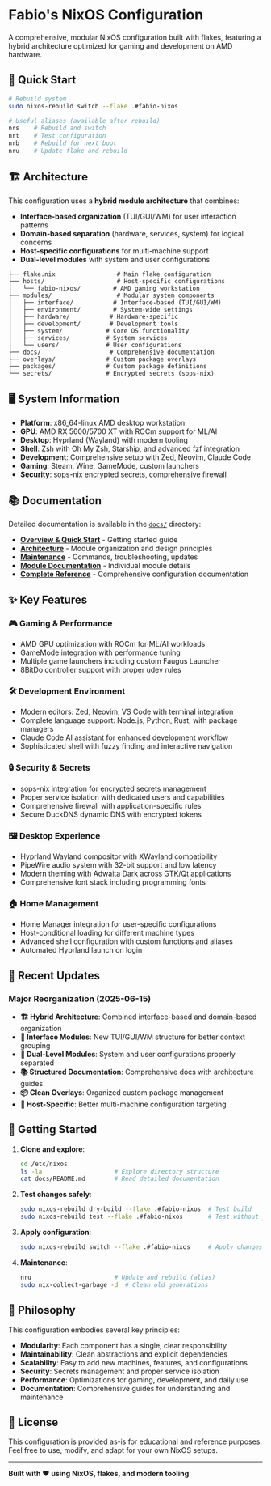 # Fabio's NixOS Configuration

A comprehensive, modular NixOS configuration built with flakes, featuring a hybrid architecture optimized for gaming and development on AMD hardware.

## 🚀 Quick Start

```bash
# Rebuild system
sudo nixos-rebuild switch --flake .#fabio-nixos

# Useful aliases (available after rebuild)
nrs    # Rebuild and switch
nrt    # Test configuration  
nrb    # Rebuild for next boot
nru    # Update flake and rebuild
```

## 🏗️ Architecture

This configuration uses a **hybrid module architecture** that combines:

- **Interface-based organization** (TUI/GUI/WM) for user interaction patterns
- **Domain-based separation** (hardware, services, system) for logical concerns
- **Host-specific configurations** for multi-machine support
- **Dual-level modules** with system and user configurations

```
├── flake.nix                 # Main flake configuration
├── hosts/                    # Host-specific configurations
│   └── fabio-nixos/         # AMD gaming workstation
├── modules/                  # Modular system components
│   ├── interface/           # Interface-based (TUI/GUI/WM)
│   ├── environment/         # System-wide settings
│   ├── hardware/           # Hardware-specific
│   ├── development/        # Development tools
│   ├── system/            # Core OS functionality
│   ├── services/          # System services
│   └── users/             # User configurations
├── docs/                   # Comprehensive documentation
├── overlays/              # Custom package overlays
├── packages/              # Custom package definitions
└── secrets/               # Encrypted secrets (sops-nix)
```

## 🖥️ System Information

- **Platform**: x86_64-linux AMD desktop workstation
- **GPU**: AMD RX 5600/5700 XT with ROCm support for ML/AI
- **Desktop**: Hyprland (Wayland) with modern tooling
- **Shell**: Zsh with Oh My Zsh, Starship, and advanced fzf integration
- **Development**: Comprehensive setup with Zed, Neovim, Claude Code
- **Gaming**: Steam, Wine, GameMode, custom launchers
- **Security**: sops-nix encrypted secrets, comprehensive firewall

## 📚 Documentation

Detailed documentation is available in the [`docs/`](./docs/) directory:

- **[Overview & Quick Start](./docs/README.md)** - Getting started guide
- **[Architecture](./docs/architecture.md)** - Module organization and design principles  
- **[Maintenance](./docs/maintenance.md)** - Commands, troubleshooting, updates
- **[Module Documentation](./docs/modules/)** - Individual module details
- **[Complete Reference](./docs/CLAUDE.md)** - Comprehensive configuration documentation

## ✨ Key Features

### 🎮 **Gaming & Performance**
- AMD GPU optimization with ROCm for ML/AI workloads
- GameMode integration with performance tuning
- Multiple game launchers including custom Faugus Launcher
- 8BitDo controller support with proper udev rules

### 🛠️ **Development Environment**
- Modern editors: Zed, Neovim, VS Code with terminal integration
- Complete language support: Node.js, Python, Rust, with package managers
- Claude Code AI assistant for enhanced development workflow
- Sophisticated shell with fuzzy finding and interactive navigation

### 🔒 **Security & Secrets**
- sops-nix integration for encrypted secrets management
- Proper service isolation with dedicated users and capabilities
- Comprehensive firewall with application-specific rules
- Secure DuckDNS dynamic DNS with encrypted tokens

### 🖼️ **Desktop Experience**
- Hyprland Wayland compositor with XWayland compatibility
- PipeWire audio system with 32-bit support and low latency
- Modern theming with Adwaita Dark across GTK/Qt applications
- Comprehensive font stack including programming fonts

### 🏠 **Home Management**
- Home Manager integration for user-specific configurations
- Host-conditional loading for different machine types
- Advanced shell configuration with custom functions and aliases
- Automated Hyprland launch on login

## 🔄 Recent Updates

### Major Reorganization (2025-06-15)
- **🏗️ Hybrid Architecture**: Combined interface-based and domain-based organization
- **📱 Interface Modules**: New TUI/GUI/WM structure for better context grouping  
- **🔄 Dual-Level Modules**: System and user configurations properly separated
- **📚 Structured Documentation**: Comprehensive docs with architecture guides
- **📦 Clean Overlays**: Organized custom package management
- **🎯 Host-Specific**: Better multi-machine configuration targeting

## 🚀 Getting Started

1. **Clone and explore**:
   ```bash
   cd /etc/nixos
   ls -la                    # Explore directory structure
   cat docs/README.md        # Read detailed documentation
   ```

2. **Test changes safely**:
   ```bash
   sudo nixos-rebuild dry-build --flake .#fabio-nixos  # Test build
   sudo nixos-rebuild test --flake .#fabio-nixos       # Test without persistence
   ```

3. **Apply configuration**:
   ```bash
   sudo nixos-rebuild switch --flake .#fabio-nixos     # Apply changes
   ```

4. **Maintenance**:
   ```bash
   nru                       # Update and rebuild (alias)
   sudo nix-collect-garbage -d  # Clean old generations
   ```

## 🎯 Philosophy

This configuration embodies several key principles:

- **Modularity**: Each component has a single, clear responsibility
- **Maintainability**: Clean abstractions and explicit dependencies
- **Scalability**: Easy to add new machines, features, and configurations
- **Security**: Secrets management and proper service isolation
- **Performance**: Optimizations for gaming, development, and daily use
- **Documentation**: Comprehensive guides for understanding and maintenance

## 📄 License

This configuration is provided as-is for educational and reference purposes. Feel free to use, modify, and adapt for your own NixOS setups.

---

**Built with ❤️ using NixOS, flakes, and modern tooling**